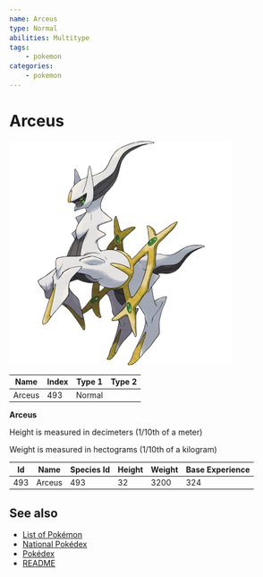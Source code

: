 ```yaml
---
name: Arceus
type: Normal
abilities: Multitype
tags:
    - pokemon
categories:
    - pokemon
---
```


# Arceus


![Arceus](images/493.png)

| **Name** | **Index** | **Type 1** | **Type 2** |
|----|----|----|----|
| Arceus | 493 | Normal  |  |

**Arceus** 


Height is measured in decimeters (1/10th of a meter)

Weight is measured in hectograms (1/10th of a kilogram)

| **Id** | **Name** | **Species Id** | **Height** | **Weight** | **Base Experience** |
|--------|----------|----------------|------------|------------|---------------------|
| 493 | Arceus | 493 | 32 | 3200 | 324 |


## See also

- [List of Pokémon](../pokemon.md)
- [National Pokédex](../national_pokedex.md)
- [Pokédex](../pokedex.md)
- [README](../README.md)
